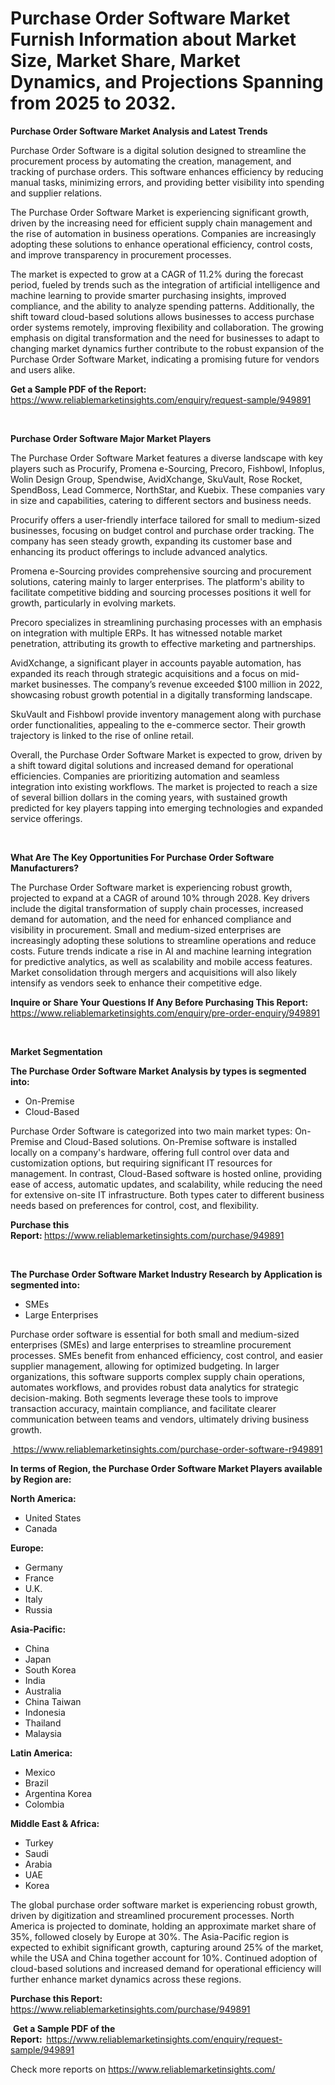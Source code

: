 <p><h1>Purchase Order Software Market Furnish Information about Market Size, Market Share, Market Dynamics, and Projections Spanning from 2025 to 2032.</h1></p><p><strong>Purchase Order Software Market Analysis and Latest Trends</strong></p>
<p><p>Purchase Order Software is a digital solution designed to streamline the procurement process by automating the creation, management, and tracking of purchase orders. This software enhances efficiency by reducing manual tasks, minimizing errors, and providing better visibility into spending and supplier relations. </p><p>The Purchase Order Software Market is experiencing significant growth, driven by the increasing need for efficient supply chain management and the rise of automation in business operations. Companies are increasingly adopting these solutions to enhance operational efficiency, control costs, and improve transparency in procurement processes. </p><p>The market is expected to grow at a CAGR of 11.2% during the forecast period, fueled by trends such as the integration of artificial intelligence and machine learning to provide smarter purchasing insights, improved compliance, and the ability to analyze spending patterns. Additionally, the shift toward cloud-based solutions allows businesses to access purchase order systems remotely, improving flexibility and collaboration. The growing emphasis on digital transformation and the need for businesses to adapt to changing market dynamics further contribute to the robust expansion of the Purchase Order Software Market, indicating a promising future for vendors and users alike.</p></p>
<p><strong>Get a Sample PDF of the Report:&nbsp;</strong> <a href="https://www.reliablemarketinsights.com/enquiry/request-sample/949891?utm_campaign=2182&utm_medium=2&utm_source=Github&utm_content=ia&utm_term=05032025&utm_id=purchase-order-software">https://www.reliablemarketinsights.com/enquiry/request-sample/949891</a></p>
<p>&nbsp;</p>
<p><strong>Purchase Order Software Major Market Players</strong></p>
<p><p>The Purchase Order Software Market features a diverse landscape with key players such as Procurify, Promena e-Sourcing, Precoro, Fishbowl, Infoplus, Wolin Design Group, Spendwise, AvidXchange, SkuVault, Rose Rocket, SpendBoss, Lead Commerce, NorthStar, and Kuebix. These companies vary in size and capabilities, catering to different sectors and business needs.</p><p>Procurify offers a user-friendly interface tailored for small to medium-sized businesses, focusing on budget control and purchase order tracking. The company has seen steady growth, expanding its customer base and enhancing its product offerings to include advanced analytics.</p><p>Promena e-Sourcing provides comprehensive sourcing and procurement solutions, catering mainly to larger enterprises. The platform's ability to facilitate competitive bidding and sourcing processes positions it well for growth, particularly in evolving markets.</p><p>Precoro specializes in streamlining purchasing processes with an emphasis on integration with multiple ERPs. It has witnessed notable market penetration, attributing its growth to effective marketing and partnerships.</p><p>AvidXchange, a significant player in accounts payable automation, has expanded its reach through strategic acquisitions and a focus on mid-market businesses. The company’s revenue exceeded $100 million in 2022, showcasing robust growth potential in a digitally transforming landscape.</p><p>SkuVault and Fishbowl provide inventory management along with purchase order functionalities, appealing to the e-commerce sector. Their growth trajectory is linked to the rise of online retail.</p><p>Overall, the Purchase Order Software Market is expected to grow, driven by a shift toward digital solutions and increased demand for operational efficiencies. Companies are prioritizing automation and seamless integration into existing workflows. The market is projected to reach a size of several billion dollars in the coming years, with sustained growth predicted for key players tapping into emerging technologies and expanded service offerings.</p></p>
<p>&nbsp;</p>
<p><strong>What Are The Key Opportunities For Purchase Order Software Manufacturers?</strong></p>
<p><p>The Purchase Order Software market is experiencing robust growth, projected to expand at a CAGR of around 10% through 2028. Key drivers include the digital transformation of supply chain processes, increased demand for automation, and the need for enhanced compliance and visibility in procurement. Small and medium-sized enterprises are increasingly adopting these solutions to streamline operations and reduce costs. Future trends indicate a rise in AI and machine learning integration for predictive analytics, as well as scalability and mobile access features. Market consolidation through mergers and acquisitions will also likely intensify as vendors seek to enhance their competitive edge.</p></p>
<p><strong>Inquire or Share Your Questions If Any Before Purchasing This Report:</strong> <a href="https://www.reliablemarketinsights.com/enquiry/pre-order-enquiry/949891?utm_campaign=2182&utm_medium=2&utm_source=Github&utm_content=ia&utm_term=05032025&utm_id=purchase-order-software">https://www.reliablemarketinsights.com/enquiry/pre-order-enquiry/949891</a></p>
<p>&nbsp;</p>
<p><strong>Market Segmentation</strong></p>
<p><strong>The Purchase Order Software Market Analysis by types is segmented into:</strong></p>
<p><ul><li>On-Premise</li><li>Cloud-Based</li></ul></p>
<p><p>Purchase Order Software is categorized into two main market types: On-Premise and Cloud-Based solutions. On-Premise software is installed locally on a company's hardware, offering full control over data and customization options, but requiring significant IT resources for management. In contrast, Cloud-Based software is hosted online, providing ease of access, automatic updates, and scalability, while reducing the need for extensive on-site IT infrastructure. Both types cater to different business needs based on preferences for control, cost, and flexibility.</p></p>
<p><strong>Purchase this Report:&nbsp;</strong><a href="https://www.reliablemarketinsights.com/purchase/949891?utm_campaign=2182&utm_medium=2&utm_source=Github&utm_content=ia&utm_term=05032025&utm_id=purchase-order-software">https://www.reliablemarketinsights.com/purchase/949891</a></p>
<p>&nbsp;</p>
<p><strong>The Purchase Order Software Market Industry Research by Application is segmented into:</strong></p>
<p><ul><li>SMEs</li><li>Large Enterprises</li></ul></p>
<p><p>Purchase order software is essential for both small and medium-sized enterprises (SMEs) and large enterprises to streamline procurement processes. SMEs benefit from enhanced efficiency, cost control, and easier supplier management, allowing for optimized budgeting. In larger organizations, this software supports complex supply chain operations, automates workflows, and provides robust data analytics for strategic decision-making. Both segments leverage these tools to improve transaction accuracy, maintain compliance, and facilitate clearer communication between teams and vendors, ultimately driving business growth.</p></p>
<p><a href="https://www.reliablemarketinsights.com/purchase-order-software-r949891?utm_campaign=2182&utm_medium=2&utm_source=Github&utm_content=ia&utm_term=05032025&utm_id=purchase-order-software">&nbsp;https://www.reliablemarketinsights.com/purchase-order-software-r949891</a></p>
<p><strong>In terms of Region, the Purchase Order Software Market Players available by Region are:</strong></p>
<p>
    <p> <strong> North America: </strong>
        <ul>
            <li>United States</li>
            <li>Canada</li>
        </ul>
        </p> 
    <p> <strong> Europe: </strong>
        <ul>
            <li>Germany</li>
            <li>France</li>
            <li>U.K.</li>
            <li>Italy</li>
            <li>Russia</li>
        </ul>
        </p> 
    <p> <strong> Asia-Pacific: </strong>
        <ul>
            <li>China</li>
            <li>Japan</li>
            <li>South Korea</li>
            <li>India</li>
            <li>Australia</li>
            <li>China Taiwan</li>
            <li>Indonesia</li>
            <li>Thailand</li>
            <li>Malaysia</li>
        </ul>
        </p> 
    <p> <strong> Latin America: </strong>
        <ul>
            <li>Mexico</li>
            <li>Brazil</li>
            <li>Argentina Korea</li>
            <li>Colombia</li>
        </ul>
        </p> 
    <p> <strong> Middle East & Africa: </strong>
        <ul>
            <li>Turkey</li>
            <li>Saudi</li>
            <li>Arabia</li>
            <li>UAE</li>
            <li>Korea</li>
        </ul>
    </p>
    </p>
<p><p>The global purchase order software market is experiencing robust growth, driven by digitization and streamlined procurement processes. North America is projected to dominate, holding an approximate market share of 35%, followed closely by Europe at 30%. The Asia-Pacific region is expected to exhibit significant growth, capturing around 25% of the market, while the USA and China together account for 10%. Continued adoption of cloud-based solutions and increased demand for operational efficiency will further enhance market dynamics across these regions.</p></p>
<p><strong>Purchase this Report: </strong><a href="https://www.reliablemarketinsights.com/purchase/949891?utm_campaign=2182&utm_medium=2&utm_source=Github&utm_content=ia&utm_term=05032025&utm_id=purchase-order-software">https://www.reliablemarketinsights.com/purchase/949891</a></p>
<p>&nbsp;<strong>Get a Sample PDF of the Report:&nbsp;&nbsp;</strong><a href="https://www.reliablemarketinsights.com/enquiry/request-sample/949891?utm_campaign=2182&utm_medium=2&utm_source=Github&utm_content=ia&utm_term=05032025&utm_id=purchase-order-software">https://www.reliablemarketinsights.com/enquiry/request-sample/949891</a></p>
<p><strong></strong></p>
<p>Check more reports on <a href="https://www.reliablemarketinsights.com/?utm_campaign=2182&utm_medium=2&utm_source=Github&utm_content=ia&utm_term=05032025&utm_id=purchase-order-software">https://www.reliablemarketinsights.com/</a></p>